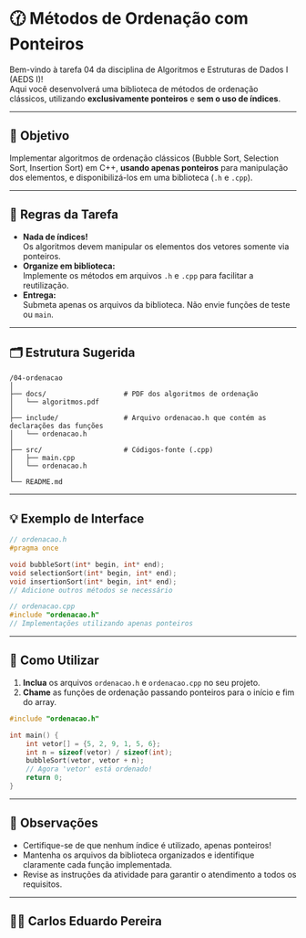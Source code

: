 # 🕜 Métodos de Ordenação com Ponteiros

Bem-vindo à tarefa 04 da disciplina de Algoritmos e Estruturas de Dados I (AEDS I)!  
Aqui você desenvolverá uma biblioteca de métodos de ordenação clássicos, utilizando **exclusivamente ponteiros** e **sem o uso de índices**.

---

## 🎯 Objetivo

Implementar algoritmos de ordenação clássicos (Bubble Sort, Selection Sort, Insertion Sort) em C++, **usando apenas ponteiros** para manipulação dos elementos, e disponibilizá-los em uma biblioteca (`.h` e `.cpp`).

---

## 📝 Regras da Tarefa

- **Nada de índices!**  
  Os algoritmos devem manipular os elementos dos vetores somente via ponteiros.
- **Organize em biblioteca:**  
  Implemente os métodos em arquivos `.h` e `.cpp` para facilitar a reutilização.
- **Entrega:**  
  Submeta apenas os arquivos da biblioteca. Não envie funções de teste ou `main`.

---

## 🗂️ Estrutura Sugerida

```
/04-ordenacao
│
├── docs/                   # PDF dos algoritmos de ordenação
│   └── algoritmos.pdf
│
├── include/                # Arquivo ordenacao.h que contém as declarações das funções
│   └── ordenacao.h
│
├── src/                    # Códigos-fonte (.cpp)
│   ├── main.cpp
│   └── ordenacao.h
│
└── README.md
```

---

## 💡 Exemplo de Interface

```cpp
// ordenacao.h
#pragma once

void bubbleSort(int* begin, int* end);
void selectionSort(int* begin, int* end);
void insertionSort(int* begin, int* end);
// Adicione outros métodos se necessário
```

```cpp
// ordenacao.cpp
#include "ordenacao.h"
// Implementações utilizando apenas ponteiros
```

---

## 🚀 Como Utilizar

1. **Inclua** os arquivos `ordenacao.h` e `ordenacao.cpp` no seu projeto.
2. **Chame** as funções de ordenação passando ponteiros para o início e fim do array.

```cpp
#include "ordenacao.h"

int main() {
    int vetor[] = {5, 2, 9, 1, 5, 6};
    int n = sizeof(vetor) / sizeof(int);
    bubbleSort(vetor, vetor + n);
    // Agora 'vetor' está ordenado!
    return 0;
}
```

---

## 🔔 Observações

- Certifique-se de que nenhum índice é utilizado, apenas ponteiros!
- Mantenha os arquivos da biblioteca organizados e identifique claramente cada função implementada.
- Revise as instruções da atividade para garantir o atendimento a todos os requisitos.

---
## 👨‍💻 Carlos Eduardo Pereira

